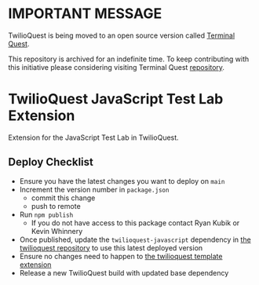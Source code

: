 # IMPORTANT MESSAGE

TwilioQuest is being moved to an open source version called [Terminal Quest](https://terminal.quest/).

This repository is archived for an indefinite time. To keep contributing with this initiative please considering visiting Terminal Quest [repository](https://github.com/TerminalQuest).

# TwilioQuest JavaScript Test Lab Extension

Extension for the JavaScript Test Lab in TwilioQuest.

## Deploy Checklist

- Ensure you have the latest changes you want to deploy on `main`
- Increment the version number in `package.json`
  - commit this change
  - push to remote
- Run `npm publish`
  - If you do not have access to this package contact Ryan Kubik or Kevin Whinnery
- Once published, update the `twilioquest-javascript` dependency in [the twilioquest repository](https://github.com/twilio/twilioquest) to use this latest deployed version
- Ensure no changes need to happen to [the twilioquest template extension](https://github.com/twilioquest/twilioquest-extension-template)
- Release a new TwilioQuest build with updated base dependency

